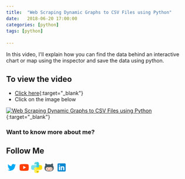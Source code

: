 ```yaml
---
title:  "Web Scraping Dynamic Graphs to CSV Files using Python"
date:   2018-06-20 17:00:00
categories: [python]
tags: [python]

---
```


In this video, I'll explain how you can find the data behind an interactive chart or map using the inspector and save the data using python.


## To view the video
* [Click here](https://youtu.be/NYK_1bVoBfU){:target="_blank"}
* Click on the image below

[![Web Scraping Dynamic Graphs to CSV Files using Python](http://img.youtube.com/vi/NYK_1bVoBfU/0.jpg)](http://www.youtube.com/watch?v=NYK_1bVoBfU){:target="_blank"}

### Want to know more about me?
## Follow Me
<a href="https://twitter.com/_bhaveshbhatt" target="_blank"><img class="ai-subscribed-social-icon" src="/assets/images/tw.png" width="30"></a>
<a href="https://www.youtube.com/bhaveshbhatt8791/" target="_blank"><img class="ai-subscribed-social-icon" src="/assets/images/ytb.png" width="30"></a>
<a href="https://www.youtube.com/PythonTricks/" target="_blank"><img class="ai-subscribed-social-icon" src="/assets/images/python_logo.png" width="30"></a>
<a href="https://github.com/bhattbhavesh91" target="_blank"><img class="ai-subscribed-social-icon" src="/assets/images/gthb.png" width="30"></a>
<a href="https://www.linkedin.com/in/bhattbhavesh91/" target="_blank"><img class="ai-subscribed-social-icon" src="/assets/images/lnkdn.png" width="30"></a>
